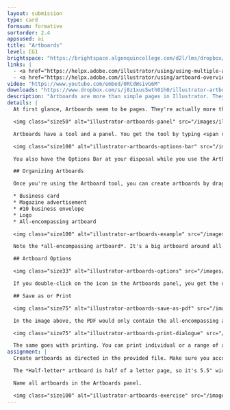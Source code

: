 ```yaml
---
layout: submission
type: card
formsum: formative
sortorder: 2.4
appsused: ai
title: "Artboards"
level: CG1
brightspace: "https://brightspace.algonquincollege.com/d2l/lms/dropbox/user/folder_submit_files.d2l?db=84506&grpid=0&isprv=0&bp=0&ou=92671"
links: |
  - <a href="https://helpx.adobe.com/illustrator/using/using-multiple-artboards.html" target="_blank" title="Adobe: Set Up Artboards">Adobe: Set Up Artboards</a>
  - <a href="https://helpx.adobe.com/illustrator/using/artboard-overview.html" target="_blank" title="Lynda: Artboard Overview">Lynda: Artboard Overview</a>
video: "https://www.youtube.com/embed/0RCdWsivG6M"
downloads: "https://www.dropbox.com/s/j8z1xus5wth01h0/illustrator-artboards.zip?dl=1"
description: "Artboards are more than simple pages in Illustrator. They can be different sizes, re-arranged and even nested. We'll create, edit and manage artboards in Adobe Illustrator."
details: |
  At first glance, Artboards seem to be pages. They're actually more than that. They're containers for artwork in Illustrator. They're more versatile than a simple page. It's possible to do fun stuff like have difference size Artboards and even nest one Artboard in another. We'll explore the possibilities.

  <img class="size50" alt="illustrator-artboards-panel" src="/images/illustrator-arboards/illustrator-artboards-panel-and-tool.jpg">

  Artboards have a tool and a panel. You get the tool by typing <span class="command">shift-O</span>. Make sure you always name your artboards in the panel by double-clicking on their names, as you would a layer in Photoshop.

  <img class="size100" alt="illustrator-artboards-options-bar" src="/images/illustrator-arboards/illustrator-artboards-options-bar.jpg">

  You also have the Options Bar at your disposal while you use the Artboard tool.

  ## Organizing Artboards

  Once you're using the Artboard tool, you can create artboards by dragging as you would with the rectangle tool. As an example, you can create artboards for a company. They could include:

  * Business card
  * Magazine advertisement
  * #10 business envelope
  * Logo
  * All-encompassing artboard

  <img class="size100" alt="illustrator-artboards-example" src="/images/illustrator-arboards/illustrator-artboards-example.jpg">

  Note the *all-encompassing artboard*. It's a big artboard around all the others. This allows us to print or export that artboard.

  ## Artboard Options

  <img class="size33" alt="illustrator-artboards-options" src="/images/illustrator-arboards/illustrator-artboards-options.jpg">

  If you double-click on the icon in the Artboards panel, you get the options for that artboard. You can edit their sizes, change their orientation and much more.

  ## Save as or Print

  <img class="size75" alt="illustrator-artboards-save-as-pdf" src="/images/illustrator-arboards/illustrator-artboards-save-as-pdf.jpg">

  In the image above, the PDF would only contain the all-encompassing artboard with all the others within it.

  <img class="size75" alt="illustrator-artboards-print-dialogue" src="/images/illustrator-arboards/illustrator-artboards-print-dialogue.jpg">

  The same goes with printing. You can print individual or a range of artboards.
assignment: |
  Create artboards as directed in the provided file. Make sure you accurately create your artboards at the indicated dimensions. The *All-encompassing artboard* needs to wrap around the other artboards with a small margin.

  The *Half-letter* artboard is half of a letter page, so it's 5.5" wide by 8.5" tall.

  Name all artboards in the Artboards panel.

  <img class="size100" alt="illustrator-artboards-exercise" src="/images/illustrator-arboards/illustrator-artboards-exercise.jpg">
---
```

